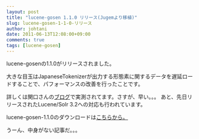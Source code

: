 ```yaml
---
layout: post
title: "lucene-gosen 1.1.0 リリース(Jugemより移植)"
slug: lucene-gosen-1-1-0-リリース
author: johtani
date: 2011-06-13T12:08:00+09:00
comments: true
tags: [lucene-gosen]
---
```

lucene-gosenの1.1.0がリリースされました。

大きな目玉はJapaneseTokenizerが出力する形態素に関するデータを遅延ロードすることで、パフォーマンスの改善を行ったことです。

詳しくは関口さんの[ブログ](http://lucene.jugem.jp/?eid=444)で実測されてます。さすが、早い。。。
あと、先日リリースされたLucene/Solr 3.2への対応も行われています。

lucene-gosen-1.1.0のダウンロードは[こちらから。](http://code.google.com/p/lucene-gosen/downloads/list)


うーん、中身がない記事だ。。。


